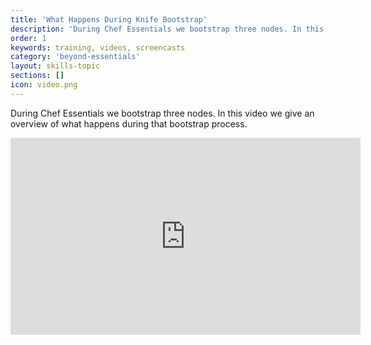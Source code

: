 ```yaml
---
title: 'What Happens During Knife Bootstrap'
description: 'During Chef Essentials we bootstrap three nodes. In this video we give an overview of what happens during that bootstrap process.'
order: 1
keywords: training, videos, screencasts
category: 'beyond-essentials'
layout: skills-topic
sections: []
icon: video.png
---
```


During Chef Essentials we bootstrap three nodes. In this video we give an overview of what happens during that bootstrap process.

<iframe width="560" height="315" src="https://www.youtube.com/embed/7szFHZRVNCU?list=PL11cZfNdwNyNciM-PmIrO0hkSZB-ir52t" frameborder="0" allowfullscreen></iframe>
